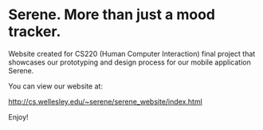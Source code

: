 # Serene. More than just a mood tracker.
Website created for CS220 (Human Computer Interaction) final project that showcases our prototyping and design process for our mobile application Serene.

You can view our website at: 

http://cs.wellesley.edu/~serene/serene_website/index.html

Enjoy!
